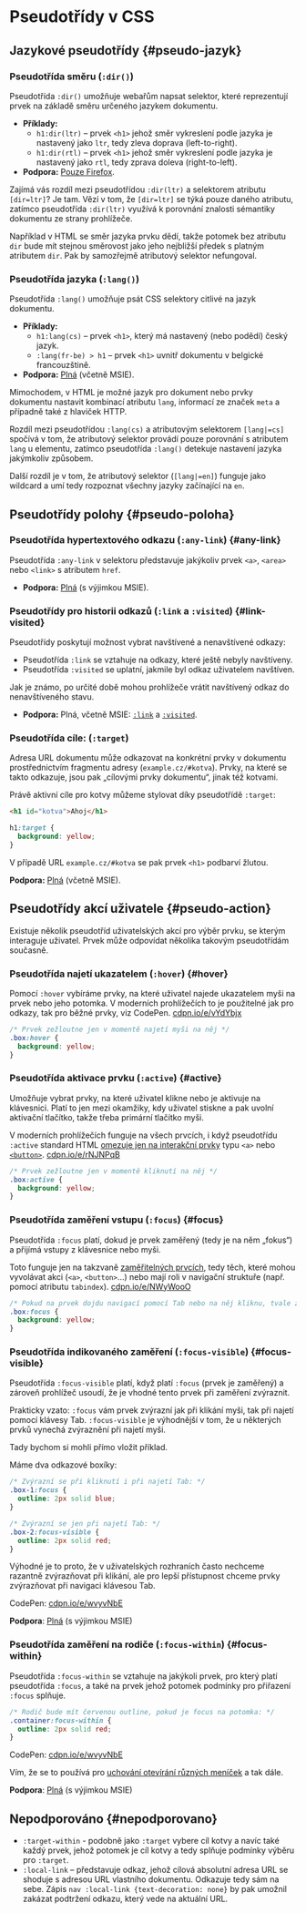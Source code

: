 # Pseudotřídy v CSS

## Jazykové pseudotřídy {#pseudo-jazyk}

### Pseudotřída směru (`:dir()`)

Pseudotřída `:dir()` umožňuje webařům napsat selektor, které reprezentují prvek na základě směru určeného jazykem dokumentu.

- **Příklady:**
  - `h1:dir(ltr)` – prvek `<h1>` jehož směr vykreslení podle jazyka je nastavený jako `ltr`, tedy zleva doprava (left-to-right).
  - `h1:dir(rtl)` – prvek `<h1>` jehož směr vykreslení podle jazyka je nastavený jako `rtl`, tedy zprava doleva (right-to-left).
- **Podpora:** [Pouze Firefox](https://caniuse.com/css-dir-pseudo).

Zajímá vás rozdíl mezi pseudotřídou `:dir(ltr)` a selektorem atributu `[dir=ltr]`? Je tam. Vězí v tom, že `[dir=ltr]` se týká pouze daného atributu, zatímco pseudotřída `:dir(ltr)` využívá k porovnání znalosti sémantiky dokumentu ze strany prohlížeče.

Například v HTML se směr jazyka prvku dědí, takže potomek bez atributu `dir` bude mít stejnou směrovost jako jeho nejbližší předek s platným atributem `dir`. Pak by samozřejmě atributový selektor nefungoval.

### Pseudotřída jazyka (`:lang()`)

Pseudotřída `:lang()` umožňuje psát CSS selektory citlivé na jazyk dokumentu.

- **Příklady:**
  - `h1:lang(cs)` – prvek `<h1>`, který má nastavený (nebo podědí) český jazyk.
  - `:lang(fr-be) > h1` – prvek `<h1>` uvnitř dokumentu v belgické francouzštině.
- **Podpora:** [Plná](https://caniuse.com/mdn-css_selectors_lang) (včetně MSIE).

Mimochodem, v HTML je možné jazyk pro dokument nebo prvky dokumentu nastavit kombinací atributu `lang`, informací ze značek `meta` a případně také z hlaviček HTTP.

Rozdíl mezi pseudotřídou `:lang(cs)` a atributovým selektorem `[lang|=cs]` spočívá v tom, že atributový selektor provádí pouze porovnání s atributem `lang` u elementu, zatímco pseudotřída `:lang()` detekuje nastavení jazyka jakýmkoliv způsobem.

Další rozdíl je v tom, že atributový selektor (`[lang|=en]`) funguje jako wildcard a umí tedy rozpoznat všechny jazyky začínající na `en`.

## Pseudotřídy polohy {#pseudo-poloha}

### Pseudotřída hypertextového odkazu (`:any-link`) {#any-link}

Pseudotřída `:any-link` v selektoru představuje jakýkoliv prvek `<a>`, `<area>` nebo `<link>` s atributem `href`.

- **Podpora:** [Plná](https://caniuse.com/css-any-link) (s výjimkou MSIE).

### Pseudotřídy pro historii odkazů (`:link` a `:visited`) {#link-visited}

Pseudotřídy poskytují možnost vybrat navštívené a nenavštívené odkazy:

- Pseudotřída `:link` se vztahuje na odkazy, které ještě nebyly navštíveny.
- Pseudotřída `:visited` se uplatní, jakmile byl odkaz uživatelem navštíven.

Jak je známo, po určité době mohou prohlížeče vrátit navštívený odkaz do nenavštíveného stavu.

- **Podpora:** Plná, včetně MSIE: [`:link`](https://caniuse.com/mdn-css_selectors_link) a [`:visited`](https://caniuse.com/mdn-css_selectors_visited).

### Pseudotřída cíle: (`:target`)

Adresa URL dokumentu může odkazovat na konkrétní prvky v dokumentu prostřednictvím fragmentu adresy (`example.cz/#kotva`). Prvky, na které se takto odkazuje, jsou pak „cílovými prvky dokumentu“, jinak též kotvami.

Právě aktivní cíle pro kotvy můžeme stylovat díky pseudotřídě `:target`:

```html
<h1 id="kotva">Ahoj</h1>
```

```css
h1:target {
  background: yellow;
}
```

V případě URL `example.cz/#kotva` se pak prvek `<h1>` podbarví žlutou.

**Podpora:** [Plná](https://caniuse.com/mdn-css_selectors_target) (včetně MSIE).

## Pseudotřídy akcí uživatele {#pseudo-action}

Existuje několik pseudotříd uživatelských akcí pro výběr prvku, se kterým interaguje uživatel. Prvek může odpovídat několika takovým pseudotřídám současně.

### Pseudotřída najetí ukazatelem (`:hover`) {#hover}

Pomocí `:hover` vybíráme prvky, na které uživatel najede ukazatelem myši na prvek nebo jeho potomka. V moderních prohlížečích to je použitelné jak pro odkazy, tak pro běžné prvky, viz CodePen. [cdpn.io/e/vYdYbjx](https://codepen.io/machal/pen/vYdYbjx)

```css
/* Prvek zežloutne jen v momentě najetí myši na něj */
.box:hover {
  background: yellow;
}
```

### Pseudotřída aktivace prvku (`:active`) {#active}

Umožňuje vybrat prvky, na které uživatel klikne nebo je aktivuje na klávesnici. Platí to jen mezi okamžiky, kdy uživatel stiskne a pak uvolní aktivační tlačítko, takže třeba primární tlačítko myši.

V moderních prohlížečích funguje na všech prvcích, i když pseudotřídu `:active` standard HTML [omezuje jen na interakční prvky](https://html.spec.whatwg.org/multipage/semantics-other.html#selector-active) typu `<a>` nebo [`<button>`](button.md). [cdpn.io/e/rNJNPqB](https://codepen.io/machal/pen/rNJNPqB)

```css
/* Prvek zežloutne jen v momentě kliknutí na něj */
.box:active {
  background: yellow;
}
```

### Pseudotřída zaměření vstupu (`:focus`) {#focus}

Pseudotřída `:focus` platí, dokud je prvek zaměřený (tedy je na něm „fokus“) a přijímá vstupy z klávesnice nebo myši.

Toto funguje jen na takzvaně [zaměřitelných prvcích](https://html.spec.whatwg.org/multipage/interaction.html#focusable-area), tedy těch, které mohou vyvolávat akci (`<a>`, `<button>`…) nebo mají roli v navigační struktuře (např. pomocí atributu `tabindex`). [cdpn.io/e/NWyWooO](https://codepen.io/machal/pen/NWyWooO)

```css
/* Pokud na prvek dojdu navigací pomocí Tab nebo na něj kliknu, tvale zežloutne */
.box:focus {
  background: yellow;
}
```

### Pseudotřída indikovaného zaměření (`:focus-visible`) {#focus-visible}

Pseudotřída `:focus-visible` platí, když platí `:focus` (prvek je zaměřený) a zároveň prohlížeč usoudí, že je vhodné tento prvek při zaměření zvýraznit.

Prakticky vzato: `:focus` vám prvek zvýrazní jak při klikání myši, tak při najetí pomocí klávesy Tab. `:focus-visible` je výhodnější v tom, že u některých prvků vynechá zvýraznění při najetí myši.

Tady bychom si mohli přímo vložit příklad.

Máme dva odkazové boxíky:

```css
/* Zvýrazní se při kliknutí i při najetí Tab: */
.box-1:focus {
  outline: 2px solid blue;
}

/* Zvýrazní se jen při najetí Tab: */
.box-2:focus-visible {
  outline: 2px solid red;
}
```

Výhodné je to proto, že v uživatelských rozhraních často nechceme razantně zvýrazňovat při klikání, ale pro lepší přístupnost chceme prvky zvýrazňovat při navigaci klávesou Tab.

CodePen: [cdpn.io/e/wvyvNbE](https://codepen.io/machal/pen/wvyvNbE)

**Podpora**: [Plná](https://caniuse.com/css-focus-visible) (s výjimkou MSIE)

### Pseudotřída zaměření na rodiče (`:focus-within`) {#focus-within}

Pseudotřída `:focus-within` se vztahuje na jakýkoli prvek, pro který platí pseudotřída `:focus`, a také na prvek jehož potomek podmínky pro přiřazení `:focus` splňuje.

```css
/* Rodič bude mít červenou outline, pokud je focus na potomka: */
.container:focus-within {
  outline: 2px solid red;
}
```

CodePen: [cdpn.io/e/wvyvNbE](https://codepen.io/machal/pen/wvyvNbE)

Vím, že se to používá pro [uchování otevírání různých meníček](https://www.scottohara.me/blog/2017/05/14/focus-within.html) a tak dále.

**Podpora**: [Plná](https://caniuse.com/css-focus-within) (s výjimkou MSIE)

## Nepodporováno {#nepodporovano}

- `:target-within` - podobně jako `:target` vybere cíl kotvy a navíc také každý prvek, jehož potomek je cíl kotvy a tedy splňuje podmínky výběru pro `:target`.
- `:local-link` – představuje odkaz, jehož cílová absolutní adresa URL se shoduje s adresou URL vlastního dokumentu. Odkazuje tedy sám na sebe.  Zápis `nav :local-link {text-decoration: none}` by pak umožnil zakázat podtržení odkazu, který vede na aktuální URL.


<!-- 

- **Definice:** 
- **Příklady:** 
- **Podpora:** 

<div class="rwd-scrollable prop-table table-1-third f-6"  markdown="1">



| **Selektor**   | **Co dělá?**  | **Podpora** |
|----------------|---------------|:-----------:|
| ``        |  Selektor typu (názvu značky)         |
| ``        |  `padding-bottom`      |
| ``        |  `padding-left`        |
| ``        |  `padding-right`       |
| ``        |  `padding-top` a `padding-bottom`  |
| ``        |  `padding-left` a `padding-right`  |

</div>

 -->
